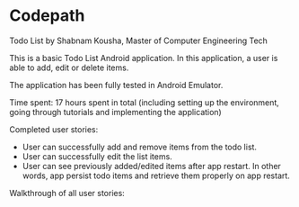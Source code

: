 # Codepath

Todo List by Shabnam Kousha, Master of Computer Engineering Tech

This is a basic Todo List Android application. In this application, a user is able to add, edit or delete items.

The application has been fully tested in Android Emulator.

Time spent: 17 hours spent in total (including setting up the environment, going through tutorials and implementing
the application)

Completed user stories:

- User can successfully add and remove items from the todo list.
- User can successfully edit the list items.
- User can see previously added/edited items after app restart. In other words, app persist todo items and retrieve 
them properly on app restart.

Walkthrough of all user stories:


